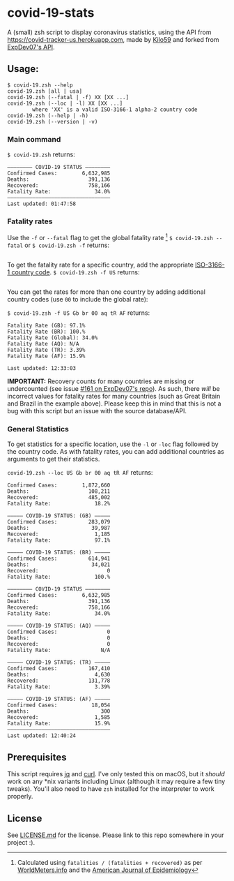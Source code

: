 # covid-19-stats
A (small) zsh script to display coronavirus statistics, using the API from <https://covid-tracker-us.herokuapp.com>, made by [Kilo59](https://github.com/Kilo59/coronavirus-tracker-api) and forked from [ExpDev07's API](https://github.com/ExpDev07/coronavirus-tracker-api).

## Usage:
```
$ covid-19.zsh --help
covid-19.zsh [all | usa]
covid-19.zsh (--fatal | -f) XX [XX ...]
covid-19.zsh (--loc | -l) XX [XX ...]
		where 'XX' is a valid ISO-3166-1 alpha-2 country code
covid-19.zsh (--help | -h)
covid-19.zsh (--version | -v)
```
### Main command
`$ covid-19.zsh` returns:
```
———————— COVID-19 STATUS ————————
Confirmed Cases:        6,632,985
Deaths:                   391,136
Recovered:                758,166
Fatality Rate:              34.0%
—————————————————————————————————
Last updated: 01:47:58
```
### Fatality rates
Use the `-f` or `--fatal` flag to get the global fatality rate [^1]
`$ covid-19.zsh --fatal` or `$ covid-19.zsh -f` returns:
```Fatality Rate (Global): 34.0%
```

To get the fatality rate for a specific country, add the appropriate [ISO-3166-1 country code](https://en.wikipedia.org/wiki/ISO_3166-1_alpha-2#Officially_assigned_code_elements).
`$ covid-19.zsh -f US` returns:
```Fatality Rate (US): 18.2%
```
You can get the rates for more than one country by adding additional country codes (use `00` to include the global rate):

`$ covid-19.zsh -f US Gb br 00 aq tR AF` returns:
```Fatality Rate (US): 18.2%
Fatality Rate (GB): 97.1%
Fatality Rate (BR): 100.%
Fatality Rate (Global): 34.0%
Fatality Rate (AQ): N/A
Fatality Rate (TR): 3.39%
Fatality Rate (AF): 15.9%

Last updated: 12:33:03
```
__IMPORTANT:__
Recovery counts for many countries are missing or undercounted (see issue [#161 on ExpDev07's repo](https://github.com/ExpDev07/coronavirus-tracker-api/issues/161)). As such, there _will_ be incorrect values for fatality rates for many countries (such as Great Britain and Brazil in the example above). Please keep this in mind that this is not a bug with this script but an issue with the source database/API.

### General Statistics

To get statistics for a specific location, use the `-l` or `-loc` flag followed by the country code. As with fatality rates, you can add additional countries as arguments to get their statistics.

`covid-19.zsh --loc US Gb br 00 aq tR AF` returns:
```————— COVID-19 STATUS: (US) —————
Confirmed Cases:        1,872,660
Deaths:                   108,211
Recovered:                485,002
Fatality Rate:              18.2%

————— COVID-19 STATUS: (GB) —————
Confirmed Cases:          283,079
Deaths:                    39,987
Recovered:                  1,185
Fatality Rate:              97.1%

————— COVID-19 STATUS: (BR) —————
Confirmed Cases:          614,941
Deaths:                    34,021
Recovered:                      0
Fatality Rate:              100.%

———————— COVID-19 STATUS ————————
Confirmed Cases:        6,632,985
Deaths:                   391,136
Recovered:                758,166
Fatality Rate:              34.0%

————— COVID-19 STATUS: (AQ) —————
Confirmed Cases:                0
Deaths:                         0
Recovered:                      0
Fatality Rate:                N/A

————— COVID-19 STATUS: (TR) —————
Confirmed Cases:          167,410
Deaths:                     4,630
Recovered:                131,778
Fatality Rate:              3.39%

————— COVID-19 STATUS: (AF) —————
Confirmed Cases:           18,054
Deaths:                       300
Recovered:                  1,585
Fatality Rate:              15.9%
—————————————————————————————————
Last updated: 12:40:24
```

## Prerequisites
This script requires [jq](https://stedolan.github.io/jq/download/) and [curl](https://curl.haxx.se/download.html). I've only tested this on macOS, but it *should* work on any *nix variants including Linux (although it may require a few tiny tweaks). You'll also need to have `zsh` installed for the interpreter to work properly.

## License

See [LICENSE.md](LICENSE.md) for the license. Please link to this repo somewhere in your project :).


[^1]: Calculated using `fatalities / (fatalities + recovered)` as per [WorldMeters.info](https://www.worldometers.info/coronavirus/coronavirus-death-rate/#correct) and the [American Journal of Epidemiology](https://academic.oup.com/aje/article/162/5/479/82647)
